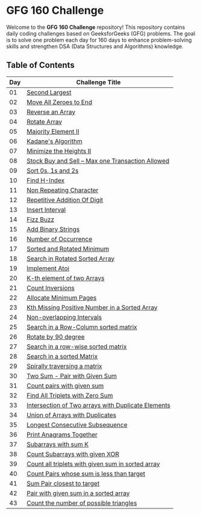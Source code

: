 # GFG 160 Challenge

Welcome to the **GFG 160 Challenge** repository! This repository contains daily coding challenges based on GeeksforGeeks (GFG) problems. The goal is to solve one problem each day for 160 days to enhance problem-solving skills and strengthen DSA (Data Structures and Algorithms) knowledge.

## Table of Contents

| Day  | Challenge Title                                   |
|------|--------------------------------------------------|
| 01   | [Second Largest](https://github.com/souvikpramanikgit/GFG160challenge/blob/main/Day%2001(Second%20Largest)) |
| 02   | [Move All Zeroes to End](https://github.com/souvikpramanikgit/GFG160challenge/blob/main/Day%2002(Move%20All%20Zeroes%20to%20End)) |
| 03   | [Reverse an Array](https://github.com/souvikpramanikgit/GFG160challenge/blob/main/Day%2003(Reverse%20an%20Array)) |
| 04   | [Rotate Array](https://github.com/souvikpramanikgit/GFG160challenge/blob/main/Day%2004(Rotate%20Array)) |
| 05   | [Majority Element II](https://github.com/souvikpramanikgit/GFG160challenge/blob/main/Day%2005(Majority%20Element%20II)) |
| 06   | [Kadane's Algorithm](https://github.com/souvikpramanikgit/GFG160challenge/blob/main/Day%2006(Kadane's%20Algorithm)) |
| 07   | [Minimize the Heights II](https://github.com/souvikpramanikgit/GFG160challenge/blob/main/Day%2007(Minimize%20the%20Heights%20II)) |
| 08   | [Stock Buy and Sell – Max one Transaction Allowed](https://github.com/souvikpramanikgit/GFG160challenge/blob/main/Day%2008(Stock%20Buy%20and%20Sell)) |
| 09   | [Sort 0s, 1s and 2s](https://github.com/souvikpramanikgit/GFG160challenge/blob/main/Day%2009(Sort%200s,%201s%20and%202s)) |
| 10   | [Find H-Index](https://github.com/souvikpramanikgit/GFG160challenge/blob/main/Day%2010(Find%20H-Index)) |
| 11   | [Non Repeating Character](https://github.com/souvikpramanikgit/GFG160challenge/blob/main/Day%2011(Non%20Repeating%20Character)) |
| 12   | [Repetitive Addition Of Digit](https://github.com/souvikpramanikgit/GFG160challenge/blob/main/Day%2012(Repetitive%20Addition%20Of%20Digit)) |
| 13   | [Insert Interval](https://github.com/souvikpramanikgit/GFG160challenge/blob/main/Day%2013(Insert%20Interval)) |
| 14   | [Fizz Buzz](https://github.com/souvikpramanikgit/GFG160challenge/blob/main/Day%2014(Fizz%20Buzz)) |
| 15   | [Add Binary Strings](https://github.com/souvikpramanikgit/GFG160challenge/blob/main/Day%2015(Add%20Binary%20Strings)) |
| 16   | [Number of Occurrence](https://github.com/souvikpramanikgit/GFG160challenge/blob/main/Day%2016(Number%20of%20Occurrence)) |
| 17   | [Sorted and Rotated Minimum](https://github.com/souvikpramanikgit/GFG160challenge/blob/main/Day%2017(Sorted%20and%20Rotated%20Minimum)) |
| 18   | [Search in Rotated Sorted Array](https://github.com/souvikpramanikgit/GFG160challenge/blob/main/Day%2018(Search%20in%20Rotated%20Sorted%20Array)) |
| 19   | [Implement Atoi](https://github.com/souvikpramanikgit/GFG160challenge/blob/main/Day%2019(Implement%20Atoi)) |
| 20   | [K-th element of two Arrays](https://github.com/souvikpramanikgit/GFG160challenge/blob/main/Day%2020(K-th%20element%20of%20two%20Arrays)) |
| 21   | [Count Inversions](https://github.com/souvikpramanikgit/GFG160challenge/blob/main/Day%2021(Count%20Inversions)) |
| 22   | [Allocate Minimum Pages](https://github.com/souvikpramanikgit/GFG160challenge/blob/main/Day%2022(Allocate%20Minimum%20Pages)) |
| 23   | [Kth Missing Positive Number in a Sorted Array](https://github.com/souvikpramanikgit/GFG160challenge/blob/main/Day%2023(Kth%20Missing%20Positive%20Number%20in%20a%20Sorted%20Array)) |
| 24   | [Non-overlapping Intervals](https://github.com/souvikpramanikgit/GFG160challenge/blob/main/Day%2024(Non-overlapping%20Intervals)) |
| 25   | [Search in a Row-Column sorted matrix](https://github.com/souvikpramanikgit/GFG160challenge/blob/main/Day%2025(Search%20in%20a%20Row-Column%20sorted%20matrix)) |
| 26   | [Rotate by 90 degree](https://github.com/souvikpramanikgit/GFG160challenge/blob/main/Day%2026(Rotate%20by%2090%20degree)) |
| 27   | [Search in a row-wise sorted matrix](https://github.com/souvikpramanikgit/GFG160challenge/blob/main/Day%2027(Search%20in%20a%20row-wise%20sorted%20matrix)) |
| 28   | [Search in a sorted Matrix](https://github.com/souvikpramanikgit/GFG160challenge/blob/main/Day%2028(Search%20in%20a%20sorted%20Matrix)) |
| 29   | [Spirally traversing a matrix](https://github.com/souvikpramanikgit/GFG160challenge/blob/main/Day%2029(Spirally%20traversing%20a%20matrix)) |
| 30   | [Two Sum - Pair with Given Sum](https://github.com/souvikpramanikgit/GFG160challenge/blob/main/Day%2030(Two%20Sum%20-%20Pair%20with%20Given%20Sum)) |
| 31   | [Count pairs with given sum](https://github.com/souvikpramanikgit/GFG160challenge/blob/main/Day%2031(Count%20pairs%20with%20given%20sum)) |
| 32   | [Find All Triplets with Zero Sum](https://github.com/souvikpramanikgit/GFG160challenge/blob/main/Day%2032(Find%20All%20Triplets%20with%20Zero%20Sum)) |
| 33   | [Intersection of Two arrays with Duplicate Elements](https://github.com/souvikpramanikgit/GFG160challenge/blob/main/Day%2033(Intersection%20of%20Two%20arrays%20with%20Duplicate%20Elements)) |
| 34   | [Union of Arrays with Duplicates](https://github.com/souvikpramanikgit/GFG160challenge/blob/main/Day%2034(Union%20of%20Arrays%20with%20Duplicates)) |
| 35   | [Longest Consecutive Subsequence](https://github.com/souvikpramanikgit/GFG160challenge/blob/main/Day%2035(Longest%20Consecutive%20Subsequence)) |
| 36   | [Print Anagrams Together](https://github.com/souvikpramanikgit/GFG160challenge/blob/main/Day%2036(Print%20Anagrams%20Together)) |
| 37   | [Subarrays with sum K](https://github.com/souvikpramanikgit/GFG160challenge/blob/main/Day%2037(Subarrays%20with%20sum%20K)) |
| 38   | [Count Subarrays with given XOR](https://github.com/souvikpramanikgit/GFG160challenge/blob/main/Day%2038(Count%20Subarrays%20with%20given%20XOR)) |
| 39   | [Count all triplets with given sum in sorted array](https://github.com/souvikpramanikgit/GFG160challenge/blob/main/Day%2039(Count%20all%20triplets%20with%20given%20sum%20in%20sorted%20array)) |
| 40   | [Count Pairs whose sum is less than target](https://github.com/souvikpramanikgit/GFG160challenge/blob/main/Day%2040(Count%20Pairs%20whose%20sum%20is%20less%20than%20target)) |
| 41   | [Sum Pair closest to target](https://github.com/souvikpramanikgit/GFG160challenge/blob/main/Day%2041(Sum%20Pair%20closest%20to%20target)) |
| 42   | [Pair with given sum in a sorted array](https://github.com/souvikpramanikgit/GFG160challenge/blob/main/Day%2042(Pair%20with%20given%20sum%20in%20a%20sorted%20array)) |
| 43   | [Count the number of possible triangles](https://github.com/souvikpramanikgit/GFG160challenge/blob/main/Day%2043(Count%20the%20number%20of%20possible%20triangles)) |
